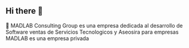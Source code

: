 ## Hi there 👋


🙋 
MADLAB Consulting Group es una empresa dedicada al desarrollo de Software ventas de Servicios Tecnologicos y Aseosira para empresas
MADLAB es una empresa privada
<!-- 👩‍💻 Useful resources - where can the community find your docs? Is there anything else the community should know?
🍿 Fun facts - what does your team eat for breakfast?
🧙 Remember, you can do mighty things with the power of [Markdown](https://docs.github.com/github/writing-on-github/getting-started-with-writing-and-formatting-on-github/basic-writing-and-formatting-syntax) -->
